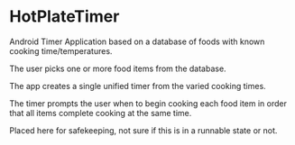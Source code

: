 # HotPlateTimer

Android Timer Application based on a database of foods with known cooking time/temperatures. 

The user picks one or more food items from the database.

The app creates a single unified timer from the varied cooking times. 

The timer prompts the user when to begin cooking each food item in order that all items complete cooking at the same time.

Placed here for safekeeping, not sure if this is in a runnable state or not.
